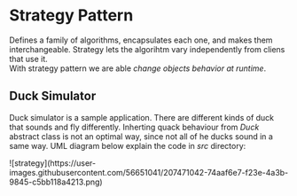 # Strategy Pattern

Defines a family of algorithms, encapsulates each one, and makes them interchangeable. Strategy lets the algorihtm vary independently from cliens that use it.  
With strategy pattern we are able _change objects behavior at runtime_.

## Duck Simulator

Duck simulator is a sample application. There are different kinds of duck that sounds and fly differently. Inherting quack behaviour from _Duck_ abstract class is not an optimal way, since not all of he ducks sound in a same way. UML diagram below explain the code in _src_ directory:

<div class="center">
![strategy](https://user-images.githubusercontent.com/56651041/207471042-74aaf6e7-f23e-4a3b-9845-c5bb118a4213.png)
</div>
